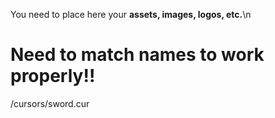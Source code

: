 You need to place here your **assets, images, logos, etc.**\n
# Need to match names to work properly!!
/cursors/sword.cur
